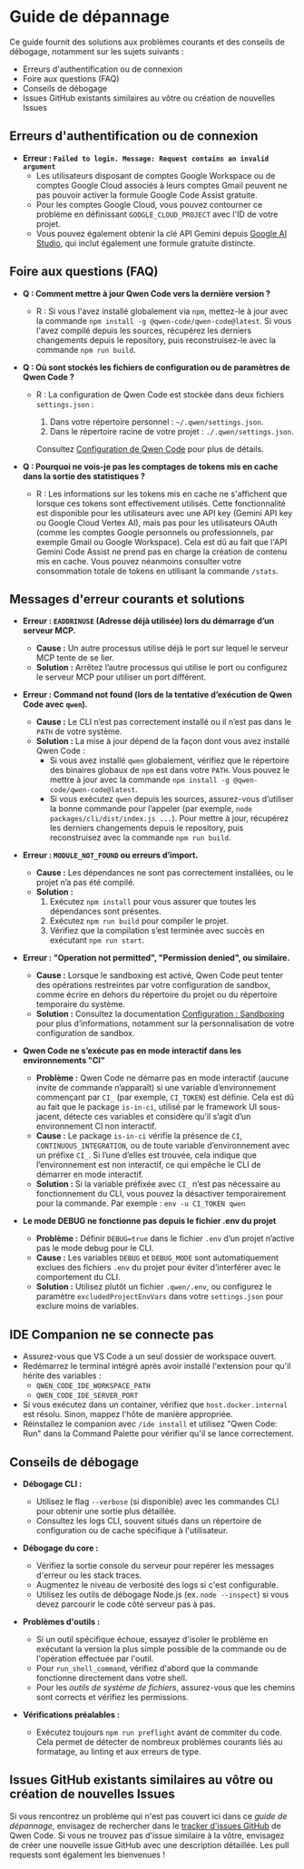 # Guide de dépannage

Ce guide fournit des solutions aux problèmes courants et des conseils de débogage, notamment sur les sujets suivants :

- Erreurs d'authentification ou de connexion
- Foire aux questions (FAQ)
- Conseils de débogage
- Issues GitHub existants similaires au vôtre ou création de nouvelles Issues

## Erreurs d'authentification ou de connexion

- **Erreur : `Failed to login. Message: Request contains an invalid argument`**
  - Les utilisateurs disposant de comptes Google Workspace ou de comptes Google Cloud
    associés à leurs comptes Gmail peuvent ne pas pouvoir activer la
    formule Google Code Assist gratuite.
  - Pour les comptes Google Cloud, vous pouvez contourner ce problème en définissant
    `GOOGLE_CLOUD_PROJECT` avec l'ID de votre projet.
  - Vous pouvez également obtenir la clé API Gemini depuis
    [Google AI Studio](http://aistudio.google.com/app/apikey), qui inclut également une
    formule gratuite distincte.

## Foire aux questions (FAQ)

- **Q : Comment mettre à jour Qwen Code vers la dernière version ?**
  - R : Si vous l'avez installé globalement via `npm`, mettez-le à jour avec la commande `npm install -g @qwen-code/qwen-code@latest`. Si vous l'avez compilé depuis les sources, récupérez les derniers changements depuis le repository, puis reconstruisez-le avec la commande `npm run build`.

- **Q : Où sont stockés les fichiers de configuration ou de paramètres de Qwen Code ?**
  - R : La configuration de Qwen Code est stockée dans deux fichiers `settings.json` :
    1. Dans votre répertoire personnel : `~/.qwen/settings.json`.
    2. Dans le répertoire racine de votre projet : `./.qwen/settings.json`.

    Consultez [Configuration de Qwen Code](./cli/configuration.md) pour plus de détails.

- **Q : Pourquoi ne vois-je pas les comptages de tokens mis en cache dans la sortie des statistiques ?**
  - R : Les informations sur les tokens mis en cache ne s'affichent que lorsque ces tokens sont effectivement utilisés. Cette fonctionnalité est disponible pour les utilisateurs avec une API key (Gemini API key ou Google Cloud Vertex AI), mais pas pour les utilisateurs OAuth (comme les comptes Google personnels ou professionnels, par exemple Gmail ou Google Workspace). Cela est dû au fait que l'API Gemini Code Assist ne prend pas en charge la création de contenu mis en cache. Vous pouvez néanmoins consulter votre consommation totale de tokens en utilisant la commande `/stats`.

## Messages d'erreur courants et solutions

- **Erreur : `EADDRINUSE` (Adresse déjà utilisée) lors du démarrage d’un serveur MCP.**
  - **Cause :** Un autre processus utilise déjà le port sur lequel le serveur MCP tente de se lier.
  - **Solution :**
    Arrêtez l’autre processus qui utilise le port ou configurez le serveur MCP pour utiliser un port différent.

- **Erreur : Command not found (lors de la tentative d’exécution de Qwen Code avec `qwen`).**
  - **Cause :** Le CLI n’est pas correctement installé ou il n’est pas dans le `PATH` de votre système.
  - **Solution :**
    La mise à jour dépend de la façon dont vous avez installé Qwen Code :
    - Si vous avez installé `qwen` globalement, vérifiez que le répertoire des binaires globaux de `npm` est dans votre `PATH`. Vous pouvez le mettre à jour avec la commande `npm install -g @qwen-code/qwen-code@latest`.
    - Si vous exécutez `qwen` depuis les sources, assurez-vous d’utiliser la bonne commande pour l’appeler (par exemple, `node packages/cli/dist/index.js ...`). Pour mettre à jour, récupérez les derniers changements depuis le repository, puis reconstruisez avec la commande `npm run build`.

- **Erreur : `MODULE_NOT_FOUND` ou erreurs d’import.**
  - **Cause :** Les dépendances ne sont pas correctement installées, ou le projet n’a pas été compilé.
  - **Solution :**
    1. Exécutez `npm install` pour vous assurer que toutes les dépendances sont présentes.
    2. Exécutez `npm run build` pour compiler le projet.
    3. Vérifiez que la compilation s’est terminée avec succès en exécutant `npm run start`.

- **Erreur : "Operation not permitted", "Permission denied", ou similaire.**
  - **Cause :** Lorsque le sandboxing est activé, Qwen Code peut tenter des opérations restreintes par votre configuration de sandbox, comme écrire en dehors du répertoire du projet ou du répertoire temporaire du système.
  - **Solution :** Consultez la documentation [Configuration : Sandboxing](./cli/configuration.md#sandboxing) pour plus d’informations, notamment sur la personnalisation de votre configuration de sandbox.

- **Qwen Code ne s’exécute pas en mode interactif dans les environnements "CI"**
  - **Problème :** Qwen Code ne démarre pas en mode interactif (aucune invite de commande n’apparaît) si une variable d’environnement commençant par `CI_` (par exemple, `CI_TOKEN`) est définie. Cela est dû au fait que le package `is-in-ci`, utilisé par le framework UI sous-jacent, détecte ces variables et considère qu’il s’agit d’un environnement CI non interactif.
  - **Cause :** Le package `is-in-ci` vérifie la présence de `CI`, `CONTINUOUS_INTEGRATION`, ou de toute variable d’environnement avec un préfixe `CI_`. Si l’une d’elles est trouvée, cela indique que l’environnement est non interactif, ce qui empêche le CLI de démarrer en mode interactif.
  - **Solution :** Si la variable préfixée avec `CI_` n’est pas nécessaire au fonctionnement du CLI, vous pouvez la désactiver temporairement pour la commande. Par exemple : `env -u CI_TOKEN qwen`

- **Le mode DEBUG ne fonctionne pas depuis le fichier .env du projet**
  - **Problème :** Définir `DEBUG=true` dans le fichier `.env` d’un projet n’active pas le mode debug pour le CLI.
  - **Cause :** Les variables `DEBUG` et `DEBUG_MODE` sont automatiquement exclues des fichiers `.env` du projet pour éviter d’interférer avec le comportement du CLI.
  - **Solution :** Utilisez plutôt un fichier `.qwen/.env`, ou configurez le paramètre `excludedProjectEnvVars` dans votre `settings.json` pour exclure moins de variables.

## IDE Companion ne se connecte pas

- Assurez-vous que VS Code a un seul dossier de workspace ouvert.
- Redémarrez le terminal intégré après avoir installé l'extension pour qu'il hérite des variables :
  - `QWEN_CODE_IDE_WORKSPACE_PATH`
  - `QWEN_CODE_IDE_SERVER_PORT`
- Si vous exécutez dans un container, vérifiez que `host.docker.internal` est résolu. Sinon, mappez l'hôte de manière appropriée.
- Réinstallez le companion avec `/ide install` et utilisez "Qwen Code: Run" dans la Command Palette pour vérifier qu'il se lance correctement.

## Conseils de débogage

- **Débogage CLI :**
  - Utilisez le flag `--verbose` (si disponible) avec les commandes CLI pour obtenir une sortie plus détaillée.
  - Consultez les logs CLI, souvent situés dans un répertoire de configuration ou de cache spécifique à l'utilisateur.

- **Débogage du core :**
  - Vérifiez la sortie console du serveur pour repérer les messages d'erreur ou les stack traces.
  - Augmentez le niveau de verbosité des logs si c'est configurable.
  - Utilisez les outils de débogage Node.js (ex. `node --inspect`) si vous devez parcourir le code côté serveur pas à pas.

- **Problèmes d'outils :**
  - Si un outil spécifique échoue, essayez d'isoler le problème en exécutant la version la plus simple possible de la commande ou de l'opération effectuée par l'outil.
  - Pour `run_shell_command`, vérifiez d'abord que la commande fonctionne directement dans votre shell.
  - Pour les _outils de système de fichiers_, assurez-vous que les chemins sont corrects et vérifiez les permissions.

- **Vérifications préalables :**
  - Exécutez toujours `npm run preflight` avant de commiter du code. Cela permet de détecter de nombreux problèmes courants liés au formatage, au linting et aux erreurs de type.

## Issues GitHub existants similaires au vôtre ou création de nouvelles Issues

Si vous rencontrez un problème qui n'est pas couvert ici dans ce _guide de dépannage_, envisagez de rechercher dans le [tracker d'issues GitHub](https://github.com/QwenLM/qwen-code/issues) de Qwen Code. Si vous ne trouvez pas d'issue similaire à la vôtre, envisagez de créer une nouvelle issue GitHub avec une description détaillée. Les pull requests sont également les bienvenues !